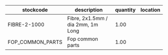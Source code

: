 |stockcode|description|quantity|location|
|---------|-----------|--------|--------|
|FIBRE-2-1000|Fibre, 2x1.5mm / dia 2mm, 1m Long|1.00||
|FOP_COMMON_PARTS|Fop common parts|1.00||
